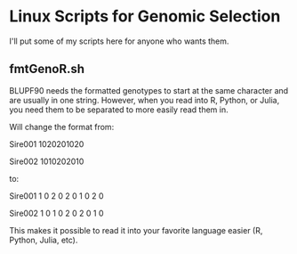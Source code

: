 # Linux Scripts for Genomic Selection

I'll put some of my scripts here for anyone who wants them. 

## fmtGenoR.sh

BLUPF90 needs the formatted genotypes to start at the same 
character and are usually in one string. 
However, when you read into R, Python, or Julia, you need them
to be separated to more easily read them in. 

Will change the format from:

  Sire001     1020201020 
  
  Sire002     1010202010

to:

  Sire001     1 0 2 0 2 0 1 0 2 0 
  
  Sire002     1 0 1 0 2 0 2 0 1 0
  
This makes it possible to read it into your favorite language easier (R, Python, Julia, etc). 





